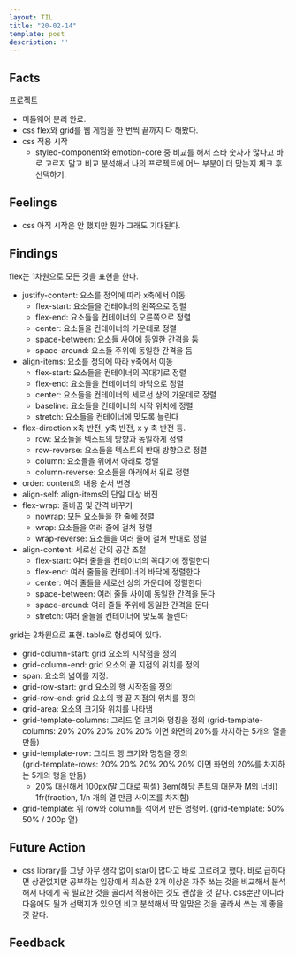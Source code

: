 ```yaml
---
layout: TIL
title: "20-02-14"
template: post
description: ''
---
```


## Facts

프로젝트

- 미들웨어 분리 완료.
- css flex와 grid를 웹 게임을 한 번씩 끝까지 다 해봤다.
- css 적용 시작
  - styled-component와 emotion-core 중 비교를 해서 스타 숫자가 많다고 바로 고르지 말고 비교 분석해서 나의 프로젝트에 어느 부분이 더 맞는지 체크 후 선택하기.

## Feelings

- css 아직 시작은 안 했지만 뭔가 그래도 기대된다.

## Findings

flex는 1차원으로 모든 것을 표현을 한다.
- justify-content: 요소를 정의에 따라 x축에서 이동
  - flex-start: 요소들을 컨테이너의 왼쪽으로 정렬
  - flex-end: 요소들을 컨테이너의 오른쪽으로 정렬
  - center: 요소들을 컨테이너의 가운데로 정렬
  - space-between: 요소들 사이에 동일한 간격을 둠
  - space-around: 요소들 주위에 동일한 간격을 둠
- align-items: 요소를 정의에 따라 y축에서 이동
  - flex-start: 요소들을 컨테이너의 꼭대기로 정렬
  - flex-end: 요소들을 컨테이너의 바닥으로 정렬
  - center: 요소들을 컨테이너의 세로선 상의 가운데로 정렬
  - baseline: 요소들을 컨테이너의 시작 위치에 정렬
  - stretch: 요소들을 컨테이너에 맞도록 늘린다
- flex-direction x축 반전, y축 반전, x y 축 반전 등.
  - row: 요소들을 텍스트의 방향과 동일하게 정렬
  - row-reverse: 요소들을 텍스트의 반대 방향으로 정렬
  - column: 요소들을 위에서 아래로 정렬
  - column-reverse: 요소들을 아래에서 위로 정렬
- order: content의 내용 순서 변경
- align-self: align-items의 단일 대상 버전
- flex-wrap: 줄바꿈 및 간격 바꾸기
  - nowrap: 모든 요소들을 한 줄에 정렬
  - wrap: 요소들을 여러 줄에 걸쳐 정렬
  - wrap-reverse: 요소들을 여러 줄에 걸쳐 반대로 정렬
- align-content: 세로선 간의 공간 조절
  - flex-start: 여러 줄들을 컨테이너의 꼭대기에 정렬한다
  - flex-end: 여러 줄들을 컨테이너의 바닥에 정렬한다
  - center: 여러 줄들을 세로선 상의 가운데에 정렬한다
  - space-between: 여러 줄들 사이에 동일한 간격을 둔다
  - space-around: 여러 줄들 주위에 동일한 간격을 둔다
  - stretch: 여러 줄들을 컨테이너에 맞도록 늘린다

grid는 2차원으로 표현. table로 형성되어 있다. 
- grid-column-start: grid 요소의 시작점을 정의
- grid-column-end: grid 요소의 끝 지점의 위치를 정의
- span: 요소의 넓이를 지정.
- grid-row-start: grid 요소의 행 시작점을 정의
- grid-row-end: grid 요소의 행 끝 지점의 위치를 정의
- grid-area: 요소의 크기와 위치를 나타냄
- grid-template-columns: 그리드 열 크기와 명칭을 정의  (grid-template-columns: 20% 20% 20% 20% 20% 이면 화면의 20%를 차지하는 5개의 열을 만듦)
- grid-template-row: 그리드 행 크기와 명칭을 정의  
(grid-template-rows: 20% 20% 20% 20% 20% 이면 화면의 20%를 차지하는 5개의 행을 만듦)
  - 20% 대신해서 100px(말 그대로 픽셀) 3em(해당 폰트의 대문자 M의 너비) 1fr(fraction, 1/n 개의 열 만큼 사이즈를 차지함)
- grid-template: 위 row와 column를 섞어서 만든 명령어. (grid-template: 50% 50% / 200p 열)

## Future Action

- css library를 그냥 아무 생각 없이 star이 많다고 바로 고르려고 했다. 바로 급하다면 상관없지만 공부하는 입장에서 최소한 2개 이상은 자주 쓰는 것을 비교해서 분석해서 나에게 꼭 필요한 것을 골라서 적용하는 것도 괜찮을 것 같다. css뿐만 아니라 다음에도 뭔가 선택지가 있으면 비교 분석해서 딱 알맞은 것을 골라서 쓰는 게 좋을 것 같다.

## Feedback
